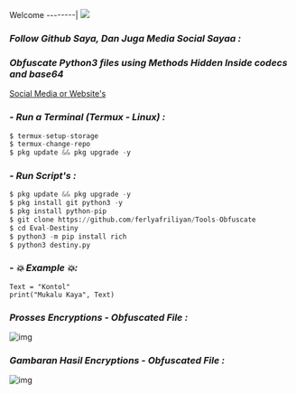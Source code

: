 Welcome
--------|
![](https://media.tenor.com/iVCiM9W7cvYAAAAd/welcome.gif)

### *Follow Github Saya, Dan Juga Media Social Sayaa :*
### *Obfuscate Python3 files using Methods Hidden Inside codecs and base64*

<a href="https://ferlyafriliyan.vercel.app" target="_blank">Social Media or Website's</a>

### - *Run a Terminal (Termux - Linux) :*
```python
$ termux-setup-storage
$ termux-change-repo
$ pkg update && pkg upgrade -y
```

### - *Run Script's :*
```python
$ pkg update && pkg upgrade -y
$ pkg install git python3 -y
$ pkg install python-pip
$ git clone https://github.com/ferlyafriliyan/Tools-Obfuscate
$ cd Eval-Destiny
$ python3 -m pip install rich
$ python3 destiny.py
```

### - *💥 Example 💥:*
```python3
Text = "Kontol"
print("Mukalu Kaya", Text)
```

### *Prosses Encryptions - Obfuscated File :*
![img](https://raw.githubusercontent.com/ferlyafriliyan/Tools-Obfuscate/main/Eval-Destiny/assets/input.jpg)

### *Gambaran Hasil Encryptions - Obfuscated File :*
![img](
https://raw.githubusercontent.com/ferlyafriliyan/Tools-Obfuscate/main/Eval-Destiny/assets/destiny.jpg)
  
